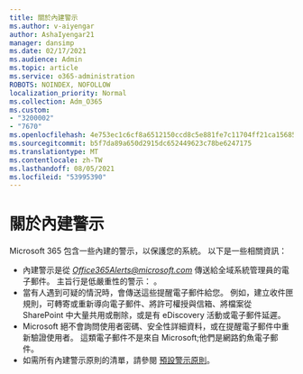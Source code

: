 ```yaml
---
title: 關於內建警示
ms.author: v-aiyengar
author: AshaIyengar21
manager: dansimp
ms.date: 02/17/2021
ms.audience: Admin
ms.topic: article
ms.service: o365-administration
ROBOTS: NOINDEX, NOFOLLOW
localization_priority: Normal
ms.collection: Adm_O365
ms.custom:
- "3200002"
- "7670"
ms.openlocfilehash: 4e753ec1c6cf8a6512150ccd8c5e881fe7c11704ff21ca15685a505a8f106da2
ms.sourcegitcommit: b5f7da89a650d2915dc652449623c78be6247175
ms.translationtype: MT
ms.contentlocale: zh-TW
ms.lasthandoff: 08/05/2021
ms.locfileid: "53995390"
---
```

# <a name="about-built-in-alerts"></a>關於內建警示

Microsoft 365 包含一些內建的警示，以保護您的系統。 以下是一些相關資訊：

- 內建警示是從 *Office365Alerts@microsoft.com* 傳送給全域系統管理員的電子郵件。 主旨行是低嚴重性的警示： <name of alert policy> 。
- 當有人遇到可疑的情況時，會傳送這些提醒電子郵件給您。 例如，建立收件匣規則，可轉寄或重新導向電子郵件、將許可權授與信箱、將檔案從 SharePoint 中大量共用或刪除，或是有 eDiscovery 活動或電子郵件延遲。
- Microsoft 絕不會詢問使用者密碼、安全性詳細資料，或在提醒電子郵件中重新驗證使用者。 這類電子郵件不是來自 Microsoft;他們是網路釣魚電子郵件。
- 如需所有內建警示原則的清單，請參閱 [預設警示原則](https://go.microsoft.com/fwlink/?linkid=2103170)。